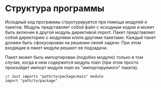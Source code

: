 
# Структура программы

Исходный код программы структурируется при помощи модулей и пакетов.
Модуль представляет собой файл с исходным кодом и может быть включен в другой модуль директивой *import*.
Пакет представляет собой директорию с модулями и/или другими пакетами.
Каждый пакет должен быть сфокусирован на решении своей задачи.
При этом входящие в пакет модули решают ее подзадачи.

Пакет может быть импортирован (подобно модулю) только в том случае, когда в нем содержится модуль main
(при этом просто произойдет импорт модуля main из "импортируемого" пакета).

```golang
// Just imports "path/to/package/main" module
import "path/to/package"
```
